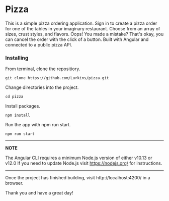 # Pizza

This is a simple pizza ordering application. Sign in to create a pizza order for one of the tables in your imaginary restaurant. Choose from an array of sizes, crust styles, and flavors. Oops! You made a mistake? That's okay, you can cancel the order with the click of a button. Built with Angular and connected to a public pizza API.

### Installing

From terminal, clone the repositiory.

```
git clone https://github.com/Lurkins/pizza.git
```

Change directories into the project.

```
cd pizza
```
Install packages.

```
npm install
```

Run the app with npm run start.

```
npm run start
```

---
**NOTE**

The Angular CLI requires a minimum Node.js version of either v10.13 or v12.0
If you need to update Node.js visit https://nodejs.org/ for instructions.

---

Once the project has finished building, visit http://localhost:4200/ in a browser.

Thank you and have a great day!
